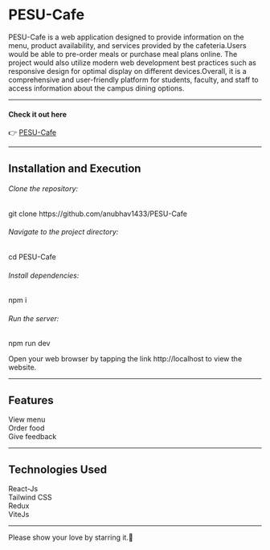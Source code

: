<h1>PESU-Cafe</h1>
PESU-Cafe is a web application designed to provide information on the menu, product availability, and services provided by the cafeteria.Users would be able to pre-order meals or purchase meal plans online. The project would also utilize modern web development best practices such as responsive design for optimal display on different devices.Overall, it is a comprehensive and user-friendly platform for students, faculty, and staff to access information about the campus dining options.
<hr>
<h4>Check it out here</h4>
👉 <a href="https://pesu-cafe.vercel.app/">PESU-Cafe</a>
<hr>
<h2>Installation and Execution</h2>
<h6>Clone the repository:</h6>
git clone https://github.com/anubhav1433/PESU-Cafe
<h6>Navigate to the project directory:</h6>
cd PESU-Cafe
<h6>Install dependencies:</h6>
npm i
<h6>Run the server:</h6>
npm run dev
<p>Open your web browser by tapping the link http://localhost to view the website.</p>
<hr>
<h2>Features</h2>
View menu</br>
Order food</br>
Give feedback</br>
<hr>
<h2>Technologies Used</h2>
React-Js<br>
Tailwind CSS<br>
Redux<br>
ViteJs<br>
<hr>
Please show your love by starring it.🙂
